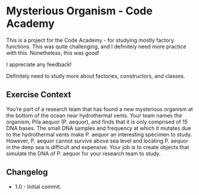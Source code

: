 # Mysterious Organism - Code Academy

This is a project for the Code Academy - for studying mostly factory functions.
This was quite challenging, and I definitely need more practice with this. Nonetheless, this was good!

I appreciate any feedback!

Definitely need to study more about factories, constructors, and classes.

## Exercise Context

You’re part of a research team that has found a new mysterious organism at the bottom of the ocean near hydrothermal vents. Your team names the organism, Pila aequor (P. aequor), and finds that it is only comprised of 15 DNA bases. The small DNA samples and frequency at which it mutates due to the hydrothermal vents make P. aequor an interesting specimen to study. However, P. aequor cannot survive above sea level and locating P. aequor in the deep sea is difficult and expensive. Your job is to create objects that simulate the DNA of P. aequor for your research team to study.

## Changelog

-   1.0 - Initial commit.
